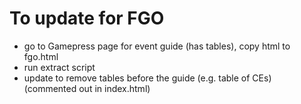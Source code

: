 # To update for FGO

* go to Gamepress page for event guide (has tables), copy html to fgo.html
* run extract script
* update to remove tables before the guide (e.g. table of CEs) (commented out in index.html)
